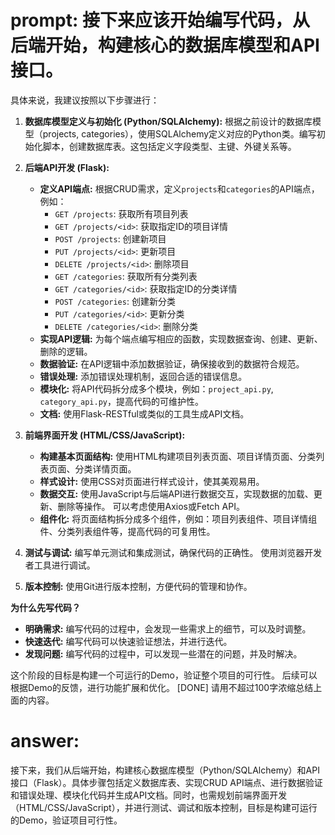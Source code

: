 # prompt: 接下来应该**开始编写代码**，从后端开始，构建核心的数据库模型和API接口。

具体来说，我建议按照以下步骤进行：

1. **数据库模型定义与初始化 (Python/SQLAlchemy):**  根据之前设计的数据库模型（projects, categories），使用SQLAlchemy定义对应的Python类。编写初始化脚本，创建数据库表。这包括定义字段类型、主键、外键关系等。

2. **后端API开发 (Flask):**
    *   **定义API端点:**  根据CRUD需求，定义`projects`和`categories`的API端点，例如：
        *   `GET /projects`: 获取所有项目列表
        *   `GET /projects/<id>`: 获取指定ID的项目详情
        *   `POST /projects`: 创建新项目
        *   `PUT /projects/<id>`: 更新项目
        *   `DELETE /projects/<id>`: 删除项目
        *   `GET /categories`: 获取所有分类列表
        *   `GET /categories/<id>`: 获取指定ID的分类详情
        *   `POST /categories`: 创建新分类
        *   `PUT /categories/<id>`: 更新分类
        *   `DELETE /categories/<id>`: 删除分类
    *   **实现API逻辑:**  为每个端点编写相应的函数，实现数据查询、创建、更新、删除的逻辑。
    *   **数据验证:**  在API逻辑中添加数据验证，确保接收到的数据符合规范。
    *   **错误处理:**  添加错误处理机制，返回合适的错误信息。
    *   **模块化:**  将API代码拆分成多个模块，例如：`project_api.py`, `category_api.py`，提高代码的可维护性。
    *   **文档:** 使用Flask-RESTful或类似的工具生成API文档。

3. **前端界面开发 (HTML/CSS/JavaScript):**
    *   **构建基本页面结构:**  使用HTML构建项目列表页面、项目详情页面、分类列表页面、分类详情页面。
    *   **样式设计:**  使用CSS对页面进行样式设计，使其美观易用。
    *   **数据交互:**  使用JavaScript与后端API进行数据交互，实现数据的加载、更新、删除等操作。  可以考虑使用Axios或Fetch API。
    *   **组件化:**  将页面结构拆分成多个组件，例如：项目列表组件、项目详情组件、分类列表组件等，提高代码的可复用性。

4. **测试与调试:**  编写单元测试和集成测试，确保代码的正确性。 使用浏览器开发者工具进行调试。

5. **版本控制:**  使用Git进行版本控制，方便代码的管理和协作。

**为什么先写代码？**

*   **明确需求:**  编写代码的过程中，会发现一些需求上的细节，可以及时调整。
*   **快速迭代:**  编写代码可以快速验证想法，并进行迭代。
*   **发现问题:**  编写代码的过程中，可以发现一些潜在的问题，并及时解决。

这个阶段的目标是构建一个可运行的Demo，验证整个项目的可行性。  后续可以根据Demo的反馈，进行功能扩展和优化。
[DONE]
请用不超过100字浓缩总结上面的内容。
# answer: 
 接下来，我们从后端开始，构建核心数据库模型（Python/SQLAlchemy）和API接口（Flask）。具体步骤包括定义数据库表、实现CRUD API端点、进行数据验证和错误处理、模块化代码并生成API文档。同时，也需规划前端界面开发（HTML/CSS/JavaScript），并进行测试、调试和版本控制，目标是构建可运行的Demo，验证项目可行性。

